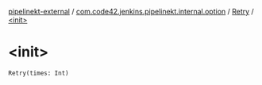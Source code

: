 [pipelinekt-external](../../index.md) / [com.code42.jenkins.pipelinekt.internal.option](../index.md) / [Retry](index.md) / [&lt;init&gt;](./-init-.md)

# &lt;init&gt;

`Retry(times: Int)`